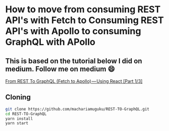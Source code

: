 # How to move from consuming REST API's with Fetch to Consuming REST API's with Apollo to consuming GraphQL with APollo

## This is based on the tutorial below I did on medium. Follow me on medium :smile:

[From REST To GraphQL (Fetch to Apollo) — Using React [Part 1/3]](https://medium.com/@iMash/from-rest-to-graphql-fetch-to-apollo-using-react-part-1-3-73f5a56bb144)

## Cloning

```bash
git clone https://github.com/machariamuguku/REST-TO-GraphQL.git
cd REST-TO-GraphQL
yarn install
yarn start
```
